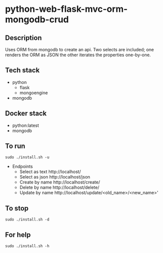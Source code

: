 # python-web-flask-mvc-orm-mongodb-crud

## Description
Uses ORM from mongodb to create an api.
Two selects are included; one renders the
ORM as JSON the other iterates the properties
one-by-one.

## Tech stack
- python
  - flask
  - mongoengine
- mongodb

## Docker stack
- python:latest
- mongodb

## To run
`sudo ./install.sh -u`
- Endpoints
  - Select as text http://localhost/
  - Select as json http://localhost/json
  - Create by name http://localhost/create/<name>
  - Delete by name http://localhost/delete/<name>
  - Update by name http://localhost/update/<old_name>/<new_name>'

## To stop
`sudo ./install.sh -d`

## For help
`sudo ./install.sh -h`
